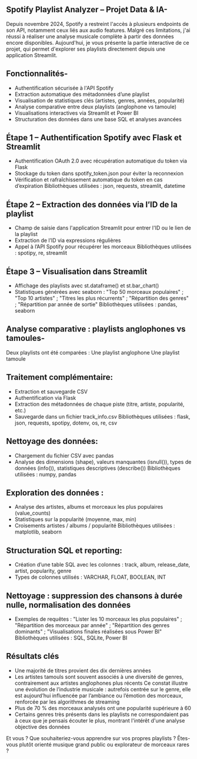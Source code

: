Spotify Playlist Analyzer – Projet Data & IA-
-

Depuis novembre 2024, Spotify a restreint l'accès à plusieurs endpoints de son API, notamment ceux liés aux audio features.
Malgré ces limitations, j'ai réussi à réaliser une analyse musicale complète à partir des données encore disponibles.
Aujourd'hui, je vous présente la partie interactive de ce projet, qui permet d'explorer ses playlists directement depuis une application Streamlit.

Fonctionnalités-
-
- Authentification sécurisée à l'API Spotify
- Extraction automatique des métadonnées d’une playlist
- Visualisation de statistiques clés (artistes, genres, années, popularité)
- Analyse comparative entre deux playlists (anglophone vs tamoule)
- Visualisations interactives via Streamlit et Power BI
- Structuration des données dans une base SQL et analyses avancées

Étape 1 – Authentification Spotify avec Flask et Streamlit
-
- Authentification OAuth 2.0 avec récupération automatique du token via Flask
- Stockage du token dans spotify_token.json pour éviter la reconnexion
- Vérification et rafraîchissement automatique du token en cas d’expiration
Bibliothèques utilisées : json, requests, streamlit, datetime

Étape 2 – Extraction des données via l’ID de la playlist
-
- Champ de saisie dans l'application Streamlit pour entrer l'ID ou le lien de la playlist
- Extraction de l’ID via expressions régulières
- Appel à l’API Spotify pour récupérer les morceaux
Bibliothèques utilisées : spotipy, re, streamlit

Étape 3 – Visualisation dans Streamlit
-
- Affichage des playlists avec st.dataframe() et st.bar_chart()
- Statistiques générées avec seaborn :  "Top 50 morceaux populaires" ; "Top 10 artistes" ; "Titres les plus récurrents" ; "Répartition des genres" ; "Répartition par année de sortie"
Bibliothèques utilisées : pandas, seaborn

Analyse comparative : playlists anglophones vs tamoules-
-
Deux playlists ont été comparées :
Une playlist anglophone
Une playlist tamoule

Traitement complémentaire:
-
- Extraction et sauvegarde CSV
- Authentification via Flask
- Extraction des métadonnées de chaque piste (titre, artiste, popularité, etc.)
- Sauvegarde dans un fichier track_info.csv
Bibliothèques utilisées : flask, json, requests, spotipy, dotenv, os, re, csv

Nettoyage des données:
-
- Chargement du fichier CSV avec pandas
- Analyse des dimensions (shape), valeurs manquantes (isnull()), types de données (info()), statistiques descriptives (describe())
Bibliothèques utilisées : numpy, pandas

Exploration des données :
-
- Analyse des artistes, albums et morceaux les plus populaires (value_counts)
- Statistiques sur la popularité (moyenne, max, min)
- Croisements artistes / albums / popularité
Bibliothèques utilisées : matplotlib, seaborn

Structuration SQL et reporting:
-
- Création d’une table SQL avec les colonnes : track, album, release_date, artist, popularity, genre
- Types de colonnes utilisés : VARCHAR, FLOAT, BOOLEAN, INT

Nettoyage : suppression des chansons à durée nulle, normalisation des données
-
- Exemples de requêtes : "Lister les 10 morceaux les plus populaires" ; "Répartition des morceaux par année" ; "Répartition des genres dominants" ; "Visualisations finales réalisées sous Power BI"
Bibliothèques utilisées : SQL, SQLite, Power BI

Résultats clés
-
- Une majorité de titres provient des dix dernières années
- Les artistes tamouls sont souvent associés à une diversité de genres, contrairement aux artistes anglophones plus récents
Ce constat illustre une évolution de l’industrie musicale : autrefois centrée sur le genre, elle est aujourd’hui influencée par l’ambiance ou l’émotion des morceaux, renforcée par les algorithmes de streaming
- Plus de 70 % des morceaux analysés ont une popularité supérieure à 60
- Certains genres très présents dans les playlists ne correspondaient pas à ceux que je pensais écouter le plus, montrant l'intérêt d'une analyse objective des données

Et vous ?
Que souhaiteriez-vous apprendre sur vos propres playlists ?
Êtes-vous plutôt orienté musique grand public ou explorateur de morceaux rares ?

